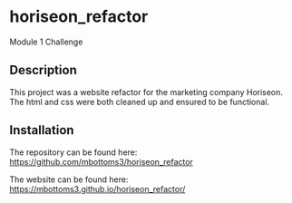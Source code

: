 # horiseon_refactor

Module 1 Challenge

## Description
This project was a website refactor for the marketing company Horiseon.  The html and css were both cleaned up and ensured to be functional.  

## Installation
The repository can be found here: https://github.com/mbottoms3/horiseon_refactor

The website can be found here: https://mbottoms3.github.io/horiseon_refactor/









